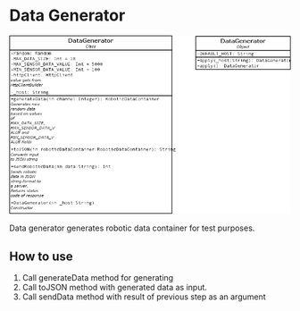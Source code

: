 # Data Generator

![DataGeneratorPNG](DataGenerator.png)

Data generator generates robotic data container for test purposes.

## How to use
1. Call generateData method for generating
1. Call toJSON method with generated data as input.
1. Call sendData method with result of previous step as an argument
